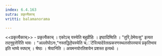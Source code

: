 ```yaml
---
index: 6.4.163
sutra: प्रकृत्यैकाच्
vritti: balamanorama

---
```

<<प्रकृत्यैकाच्>> - प्रकृत्यैकाच् । एकोऽच् यस्येति बहुव्रीहिः । इष्ठादिष्विति । "तुरि,ठेमेयःसु" इत्यत तदनुवृत्तेरिति भावः । "अल्लोपोऽनः,"नस्तद्धिते॒॑यस्येति च,॑टे॑रित्यादेरेतत्प्रकरणस्थलसोपस्यायं प्रकृतिभाव इति भाष्ये स्पष्टम् । श्रेष्ठः । श्रेयानिति । अयमनयोरतिशयेन प्रशस्त इत्यर्थः । 